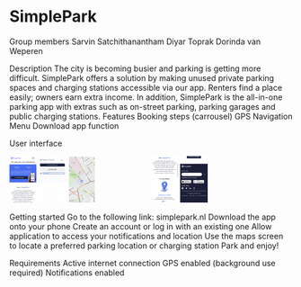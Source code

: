 # SimplePark

Group members 
Sarvin Satchithanantham
Diyar Toprak
Dorinda van Weperen

Description
The city is becoming busier and parking is getting more difficult. SimplePark offers a solution by making unused private parking spaces and charging stations accessible via our app. Renters find a place easily; owners earn extra income. In addition, SimplePark is the all-in-one parking app with extras such as on-street parking, parking garages and public charging stations.
Features
Booking steps (carrousel)
GPS
Navigation Menu
Download app function

User interface

<div style="display:flex">
  <div style="flex:1;padding-right:10px;">
    <img src="/HTML/Screenshots/IMG_2184.jpg" width="20%">
    <img src="/HTML/Screenshots/IMG_2188.jpg" width="20%">
    <img src="/HTML/Screenshots/IMG_2187.jpg" width="20%">
  </div>
  <div style="flex:1;padding-right:10px;">
  <img src="/HTML/Screenshots/IMG_2185.jpg" width="20%">
    <img src="/HTML/Screenshots/IMG_2186.jpg" width="20%">
  </div>
</div>



















Getting started
Go to the following link: simplepark.nl
Download the app onto your phone
Create an account or log in with an existing one
Allow application to access your notifications and location
Use the maps screen to locate a preferred parking location or charging station
Park and enjoy!

Requirements
Active internet connection
GPS enabled (background use required)
Notifications enabled


